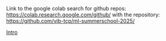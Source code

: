 Link to the google colab search for github repos: https://colab.research.google.com/github/ 
with the repository: https://github.com/vib-tcp/ml-summerschool-2025/

[Intro](https://docs.google.com/presentation/d/1rtVVJ-6dQNv9gAALjZJTg4HZxq7Onc2c03XFSwuUivQ/edit?usp=sharing)
